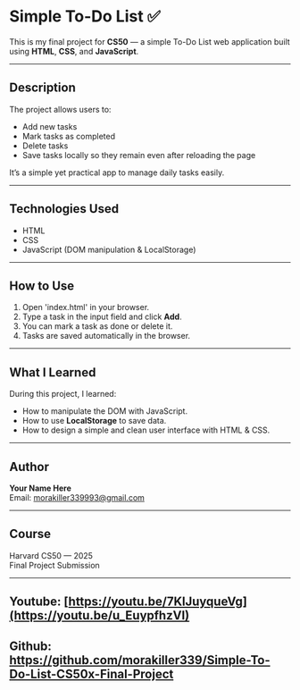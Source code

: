 ﻿# Simple To-Do List ✅

This is my final project for **CS50** — a simple To-Do List web application built using **HTML**, **CSS**, and **JavaScript**.

---

## Description

The project allows users to:
- Add new tasks
- Mark tasks as completed
- Delete tasks
- Save tasks locally so they remain even after reloading the page

It’s a simple yet practical app to manage daily tasks easily.

---

## Technologies Used
- HTML  
- CSS  
- JavaScript (DOM manipulation & LocalStorage)

---

## How to Use
1. Open 'index.html' in your browser.  
2. Type a task in the input field and click **Add**.  
3. You can mark a task as done or delete it.  
4. Tasks are saved automatically in the browser.

---

## What I Learned
During this project, I learned:
- How to manipulate the DOM with JavaScript.
- How to use **LocalStorage** to save data.
- How to design a simple and clean user interface with HTML & CSS.

---

## Author
**Your Name Here**  
Email: morakiller339993@gmail.com

---

## Course
Harvard CS50 — 2025  
Final Project Submission

---

## Youtube: [https://youtu.be/7KlJuyqueVg](https://youtu.be/u_EuypfhzVI)
## Github: https://github.com/morakiller339/Simple-To-Do-List-CS50x-Final-Project


